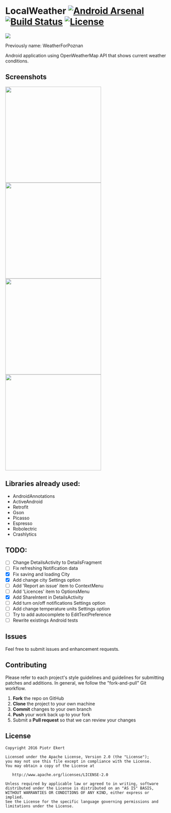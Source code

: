 # LocalWeather  [![Android Arsenal](https://img.shields.io/badge/Android%20Arsenal-LocalWeather-green.svg?style=true)](https://android-arsenal.com/details/3/4113)  [![Build Status](https://travis-ci.org/piotrek1543/LocalWeather.svg)](https://travis-ci.org/piotrek1543/LocalWeather)   [![License](http://img.shields.io/:license-apache-blue.svg)](http://www.apache.org/licenses/LICENSE-2.0.html)

<img src="app/src/main/res/mipmap-xxhdpi/ic_launcher.png"/>

Previously name: WeatherForPoznan

Android application using OpenWeatherMap API that shows current weather conditions.

Screenshots
------
<img src="screenshots/device-2016-08-09-172447.png" height="300dp"/>
<img src="screenshots/device-2016-08-09-172520.png" height="300dp"/>
<img src="screenshots/device-2016-08-09-172551.png" height="300dp"/>
<img src="screenshots/device-2016-08-09-172635.png" height="300dp"/>

Libraries already used:
-----
- AndroidAnnotations
- ActiveAndroid
- Retrofit
- Gson
- Picasso
- Espresso
- Robolectric
- Crashlytics

TODO:
-----
- [ ] Change DetailsActivity to DetailsFragment
- [ ] Fix refreshing Notification data
- [x] Fix saving and loading City
- [x] Add change city Settings option
- [ ] Add 'Report an issue' item to ContextMenu
- [ ] Add 'Licences' item to OptionsMenu
- [x] Add ShareIntent in DetailsActivity
- [ ] Add turn on/off notifications Settings option
- [ ] Add change temperature units Settings option
- [ ] Try to add autocomplete to EditTextPreference
- [ ] Rewrite existings Android tests

Issues
------

Feel free to submit issues and enhancement requests.

Contributing
------------

Please refer to each project's style guidelines and guidelines for submitting patches and additions. In general, we follow the "fork-and-pull" Git workflow.

 1. **Fork** the repo on GitHub
 2. **Clone** the project to your own machine
 3. **Commit** changes to your own branch
 4. **Push** your work back up to your fork
 5. Submit a **Pull request** so that we can review your changes

License
-------

    Copyright 2016 Piotr Ekert

    Licensed under the Apache License, Version 2.0 (the "License");
    you may not use this file except in compliance with the License.
    You may obtain a copy of the License at

       http://www.apache.org/licenses/LICENSE-2.0

    Unless required by applicable law or agreed to in writing, software
    distributed under the License is distributed on an "AS IS" BASIS,
    WITHOUT WARRANTIES OR CONDITIONS OF ANY KIND, either express or implied.
    See the License for the specific language governing permissions and
    limitations under the License.

